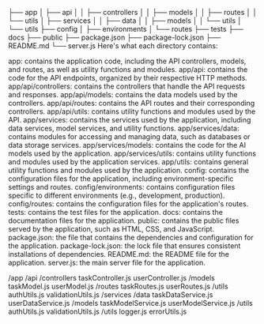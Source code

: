 ├── app
│   ├── api
│   │   ├── controllers
│   │   ├── models
│   │   ├── routes
│   │   └── utils
│   ├── services
│   │   ├── data
│   │   ├── models
│   │   └── utils
│   └── utils
├── config
│   ├── environments
│   └── routes
├── tests
├── docs
├── public
├── package.json
├── package-lock.json
├── README.md
└── server.js
Here's what each directory contains:

app: contains the application code, including the API controllers, models, and routes, as well as utility functions and modules.
app/api: contains the code for the API endpoints, organized by their respective HTTP methods.
app/api/controllers: contains the controllers that handle the API requests and responses.
app/api/models: contains the data models used by the controllers.
app/api/routes: contains the API routes and their corresponding controllers.
app/api/utils: contains utility functions and modules used by the API.
app/services: contains the services used by the application, including data services, model services, and utility functions.
app/services/data: contains modules for accessing and managing data, such as databases or data storage services.
app/services/models: contains the code for the AI models used by the application.
app/services/utils: contains utility functions and modules used by the application services.
app/utils: contains general utility functions and modules used by the application.
config: contains the configuration files for the application, including environment-specific settings and routes.
config/environments: contains configuration files specific to different environments (e.g., development, production).
config/routes: contains the configuration files for the application's routes.
tests: contains the test files for the application.
docs: contains the documentation files for the application.
public: contains the public files served by the application, such as HTML, CSS, and JavaScript.
package.json: the file that contains the dependencies and configuration for the application.
package-lock.json: the lock file that ensures consistent installations of dependencies.
README.md: the README file for the application.
server.js: the main server file for the application.

/app
  /api
    /controllers
      taskController.js
      userController.js
    /models
      taskModel.js
      userModel.js
    /routes
      taskRoutes.js
      userRoutes.js
    /utils
      authUtils.js
      validationUtils.js
  /services
    /data
      taskDataService.js
      userDataService.js
    /models
      taskModelService.js
      userModelService.js
    /utils
      authUtils.js
      validationUtils.js
  /utils
    logger.js
    errorUtils.js
